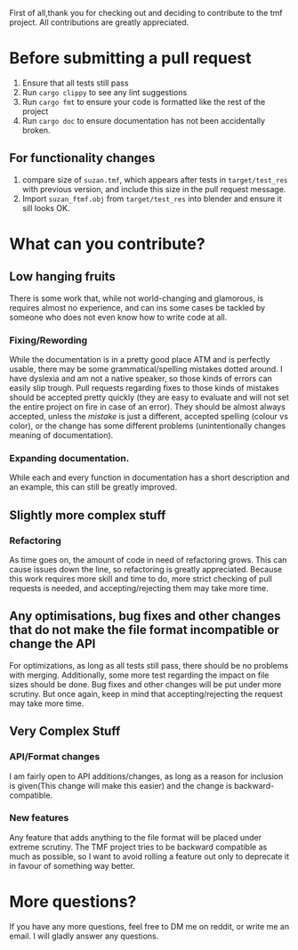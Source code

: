 First of all,thank you for checking out and deciding to contribute to the tmf project. All contributions are greatly appreciated.
# Before submitting a pull request
1. Ensure that all tests still pass
2. Run `cargo clippy` to see any lint suggestions
3. Run `cargo fmt` to ensure your code is formatted like the rest of the project
4. Run `cargo doc` to ensure documentation has not been accidentally broken.
## For functionality changes
1. compare size of `suzan.tmf`, which appears after tests in `target/test_res` with previous version, and include this size in the pull request message.
2. Import `suzan_ftmf.obj` from `target/test_res` into blender and ensure it sill looks OK.
# What can you contribute?
## Low hanging fruits
There is some work that, while not world-changing and glamorous, is requires almost no experience, and can ins some cases be tackled by someone who does not even know how to write code at all.
### Fixing/Rewording
While the documentation is in a pretty good place ATM and is perfectly usable, there may be some grammatical/spelling mistakes dotted around. I have dyslexia and am not a native speaker, so those kinds of errors can easily slip trough. Pull requests regarding fixes to those kinds of mistakes should be accepted pretty quickly (they are easy to evaluate and will not set the entire project on fire in case of an error). They should be almost always accepted, unless the *mistake* is just a different, accepted spelling (colour vs color), or the change has some different problems (unintentionally changes meaning of documentation).
### Expanding documentation.
While each and every function in documentation has a short description and an example, this can still be greatly improved.
## Slightly more complex stuff
### Refactoring 
As time goes on, the amount of code in need of refactoring grows. This can cause issues down the line, so refactoring is greatly appreciated. Because this work requires more skill and time to do, more strict checking of pull requests is needed, and accepting/rejecting them may take more time.
## Any optimisations, bug fixes and other changes that **do not** make the file format incompatible or change the API
For optimizations, as long as all tests still pass, there should be no problems with merging. Additionally, some more test regarding the impact on file sizes should be done. Bug fixes and other changes will be put under more scrutiny. But once again, keep in mind that accepting/rejecting the request may take more time. 
## Very Complex Stuff
### API/Format changes 
I am fairly open to API additions/changes, as long as a reason for inclusion is given(This change will make this easier) and the change is backward-compatible. 
### New features
Any feature that adds anything to the file format will be placed under extreme scrutiny. The TMF project tries to be backward compatible as much as possible, so I want to avoid rolling a feature out only to deprecate it in favour of something way better. 
# More questions?
If you have any more questions, feel free to DM me on reddit, or write me an email. I will gladly answer any questions.
